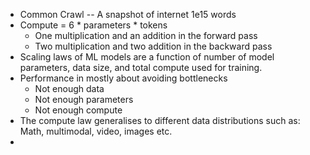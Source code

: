 * Common Crawl -- A snapshot of internet 1e15 words
* Compute = 6 * parameters * tokens
	* One multiplication and an addition in the forward pass
	* Two multiplication and two addition in the backward pass
* Scaling laws of ML models are a function of number of model parameters, data size, and total compute used for training.
* Performance in mostly about avoiding bottlenecks
	* Not enough data
	* Not enough parameters
	* Not enough compute
* The compute law generalises to different data distributions such as: Math, multimodal, video, images etc.
* 
